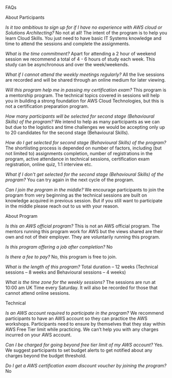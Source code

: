 FAQs

About Participants

*Is it too ambitious to sign up for if I have no experience with AWS cloud or Solutions Architecting?*
No not at all! The intent of the program is to help you learn Cloud Skills. You just need to have basic IT Systems knowledge and time to attend the sessions and complete the assignments.

*What is the time commitment?*
Apart for attending a 2 hour of weekend session we recommend a total of 4 - 6 hours of study each week. This study can be asynchronous and over the week/weekends.

*What if I cannot attend the weekly meetings regularly?*
All the live sessions are recorded and will be shared through an online medium for later viewing.

*Will this program help me in passing my certification exam?*
This program is a mentorship program. The technical topics covered in sessions will help you in building a strong foundation for AWS Cloud Technologies, but this is not a certification preparation program.

*How many participants will be selected for second stage (Behavioural Skills) of the program?*
We intend to help as many participants as we can but due to the logistics and time challenges we would be accepting only up to 20 candidates for the second stage (Behavioural Skills).

*How do I get selected for second stage (Behavioural Skills) of the program?*
The shortlisting process is depended on number of factors, including (but not limited to) assignments completion, number of registrations in the program, active attendance in technical sessions, certification exam registration, online quiz, 1:1 interview etc.

*What if I don't get selected for the second stage (Behavioural Skills) of the program?*
You can try again in the next cycle of the program.

*Can I join the program in the middle?*
We encourage participants to join the program from very beginning as the technical sessions are built on knowledge acquired in previous session. But if you still want to participate in the middle please reach out to us with your reason.

About Program

*Is this an AWS official program?*
This is not an AWS official program. The mentors running this program work for AWS but the views shared are their own and not of their employer. They are voluntarily running this program.

*Is this program offering a job after completion?*
No

*Is there a fee to pay?*
No, this program is free to join.

*What is the length of this program?*
Total duration – 12 weeks (Technical sessions – 8 weeks and Behavioural sessions – 4 weeks)

*What is the time zone for the weekly sessions?*
The sessions are run at 10:00 am UK Time every Saturday. It will also be recorded for those that cannot attend online sessions.

Technical

*Is an AWS account required to participate in the program?*
We recommend participants to have an AWS account so they can practice the AWS workshops. Participants need to ensure by themselves that they stay within AWS Free Tier limit while practicing. We can’t help you with any charges incurred on your AWS account.

*Can I be charged for going beyond free tier limit of my AWS account?*
Yes. We suggest participants to set budget alerts to get notified about any charges beyond the budget threshold.

*Do I get a AWS certification exam discount voucher by joining the program?*
No

